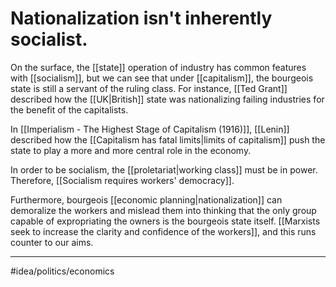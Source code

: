 # Nationalization isn't inherently socialist.
On the surface, the [[state]] operation of industry has common features with [[socialism]], but we can see that under [[capitalism]], the bourgeois state is still a servant of the ruling class. For instance, [[Ted Grant]] described how the [[UK|British]] state was nationalizing failing industries for the benefit of the capitalists. 

In [[Imperialism - The Highest Stage of Capitalism (1916)]], [[Lenin]] described how the [[Capitalism has fatal limits|limits of capitalism]] push the state to play a more and more central role in the economy. 

In order to be socialism, the [[proletariat|working class]] must be in power. Therefore, [[Socialism requires workers' democracy]]. 

Furthermore, bourgeois [[economic planning|nationalization]] can demoralize the workers and mislead them into thinking that the only group capable of expropriating the owners is the bourgeois state itself. [[Marxists seek to increase the clarity and confidence of the workers]], and this runs counter to our aims. 

---
#idea/politics/economics 